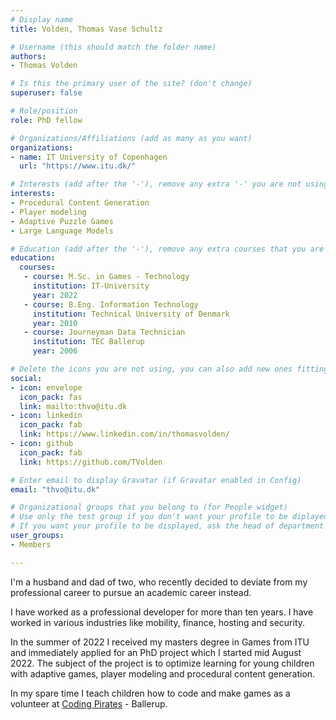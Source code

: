 ```yaml
---
# Display name
title: Volden, Thomas Vase Schultz

# Username (this should match the folder name)
authors: 
- Thomas Volden

# Is this the primary user of the site? (don't change)
superuser: false

# Role/position
role: PhD fellow

# Organizations/Affiliations (add as many as you want)
organizations:
- name: IT University of Copenhagen
  url: "https://www.itu.dk/"

# Interests (add after the '-'), remove any extra '-' you are not using
interests:
- Procedural Content Generation
- Player modeling
- Adaptive Puzzle Games
- Large Language Models

# Education (add after the '-'), remove any extra courses that you are not using
education:
  courses:
   - course: M.Sc. in Games - Technology
     institution: IT-University
     year: 2022
   - course: B.Eng. Information Technology
     institution: Technical University of Denmark
     year: 2010
   - course: Journeyman Data Technician
     institution: TEC Ballerup
     year: 2006

# Delete the icons you are not using, you can also add new ones fitting your needs by browsing https://fontawesome.com/icons (more than 4/5 icons are not advised); remove the ones you are not using
social:
- icon: envelope
  icon_pack: fas
  link: mailto:thvo@itu.dk
- icon: linkedin
  icon_pack: fab
  link: https://www.linkedin.com/in/thomasvolden/
- icon: github
  icon_pack: fab
  link: https://github.com/TVolden

# Enter email to display Gravatar (if Gravatar enabled in Config)
email: "thvo@itu.dk"

# Organizational groups that you belong to (for People widget)
# Use only the test group if you don't want your profile to be diplayed
# If you want your profile to be displayed, ask the head of department for which user group to use
user_groups:
- Members

---
```

I'm a husband and dad of two, who recently decided to deviate from my professional career to pursue an academic career instead.

I have worked as a professional developer for more than ten years. I have worked in various industries like mobility, finance, hosting and security.

In the summer of 2022 I received my masters degree in Games from ITU and immediately applied for an PhD project which I started mid August 2022.
The subject of the project is to optimize learning for young children with adaptive games, player modeling and procedural content generation.

In my spare time I teach children how to code and make games as a volunteer at [Coding Pirates](https://codingpirates.dk/) - Ballerup.